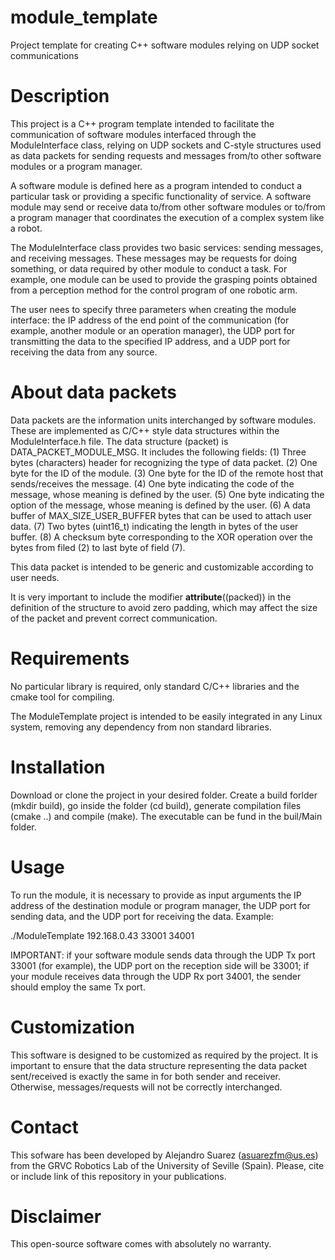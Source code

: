# module_template
Project template for creating C++ software modules relying on UDP socket communications

# Description

This project is a C++ program template intended to facilitate the communication of software modules interfaced through the ModuleInterface class, relying on UDP sockets and C-style structures used as data packets for sending requests and messages from/to other software modules or a program manager.

A software module is defined here as a program intended to conduct a particular task or providing a specific functionality of service. A software module may send or receive data to/from other software modules or to/from a program manager that coordinates the execution of a complex system like a robot.

The ModuleInterface class provides two basic services: sending messages, and receiving messages. These messages may be requests for doing something, or data required by other module to conduct a task. For example, one module can be used to provide the grasping points obtained from a perception method for the control program of one robotic arm.

The user nees to specify three parameters when creating the module interface: the IP address of the end point of the communication (for example, another module or an operation manager), the UDP port for transmitting the data to the specified IP address, and a UDP port for receiving the data from any source.

# About data packets

Data packets are the information units interchanged by software modules. These are implemented as C/C++ style data structures within the ModuleInterface.h file. The data structure (packet) is DATA_PACKET_MODULE_MSG. It includes the following fields:
	(1) Three bytes (characters) header for recognizing the type of data packet.
	(2) One byte for the ID of the module.
	(3) One byte for the ID of the remote host that sends/receives the message.
	(4) One byte indicating the code of the message, whose meaning is defined by the user.
	(5) One byte indicating the option of the message, whose meaning is defined by the user.
	(6) A data buffer of MAX_SIZE_USER_BUFFER bytes that can be used to attach user data.
	(7) Two bytes (uint16_t) indicating the length in bytes of the user buffer.
	(8) A checksum byte corresponding to the XOR operation over the bytes from filed (2) to last byte of field (7). 
	
This data packet is intended to be generic and customizable according to user needs.

It is very important to include the modifier __attribute__((packed)) in the definition of the structure to avoid zero padding, which may affect the size of the packet and prevent correct communication.


# Requirements

No particular library is required, only standard C/C++ libraries and the cmake tool for compiling.

The ModuleTemplate project is intended to be easily integrated in any Linux system, removing any dependency from non standard libraries.


# Installation

Download or clone the project in your desired folder. Create a build forlder (mkdir build), go inside the folder (cd build), generate compilation files (cmake ..) and compile (make). The executable can be fund in the buil/Main folder.


# Usage

To run the module, it is necessary to provide as input arguments the IP address of the destination module or program manager, the UDP port for sending data, and the UDP port for receiving the data. Example:

./ModuleTemplate 192.168.0.43 33001 34001

IMPORTANT: if your software module sends data through the UDP Tx port 33001 (for example), the UDP port on the reception side will be 33001; if your module receives data through the UDP Rx port 34001, the sender should employ the same Tx port. 

# Customization

This software is designed to be customized as required by the project. It is important to ensure that the data structure representing the data packet sent/received is exactly the same in for both sender and receiver. Otherwise, messages/requests will not be correctly interchanged.


# Contact

This sofware has been developed by Alejandro Suarez (asuarezfm@us.es) from the GRVC Robotics Lab of the University of Seville (Spain). Please, cite or include link of this repository in your publications.


# Disclaimer

This open-source software comes with absolutely no warranty. 
